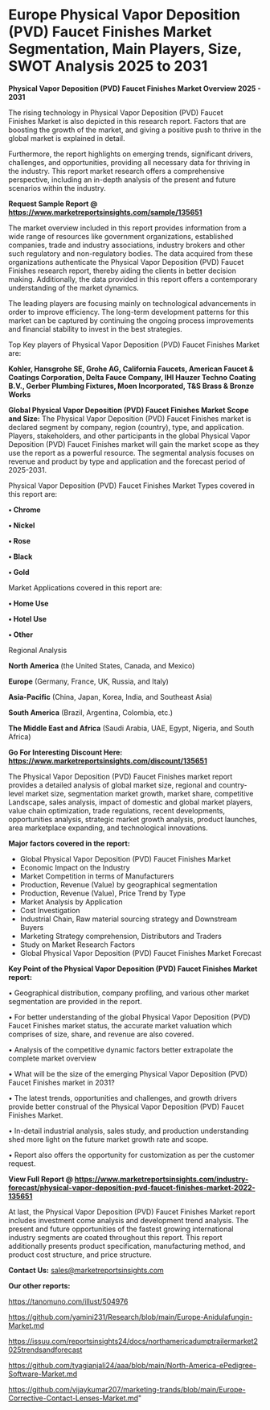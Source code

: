 # Europe Physical Vapor Deposition (PVD) Faucet Finishes Market Segmentation, Main Players, Size, SWOT Analysis 2025 to 2031

<Strong> Physical Vapor Deposition (PVD) Faucet Finishes Market Overview 2025 - 2031</strong>

The rising technology in Physical Vapor Deposition (PVD) Faucet Finishes Market is also depicted in this research report. Factors that are boosting the growth of the market, and giving a positive push to thrive in the global market is explained in detail.

Furthermore, the report highlights on emerging trends, significant drivers, challenges, and opportunities, providing all necessary data for thriving in the industry. This report market research offers a comprehensive perspective, including an in-depth analysis of the present and future scenarios within the industry.

<strong>Request Sample Report @ <a href=https://www.marketreportsinsights.com/sample/135651>https://www.marketreportsinsights.com/sample/135651</a></strong>

The market overview included in this report provides information from a wide range of resources like government organizations, established companies, trade and industry associations, industry brokers and other such regulatory and non-regulatory bodies. The data acquired from these organizations authenticate the Physical Vapor Deposition (PVD) Faucet Finishes research report, thereby aiding the clients in better decision making. Additionally, the data provided in this report offers a contemporary understanding of the market dynamics.

The leading players are focusing mainly on technological advancements in order to improve efficiency. The long-term development patterns for this market can be captured by continuing the ongoing process improvements and financial stability to invest in the best strategies.

Top Key players of Physical Vapor Deposition (PVD) Faucet Finishes Market are:

<strong>Kohler, Hansgrohe SE, Grohe AG, California Faucets, American Faucet & Coatings Corporation, Delta Fauce Company, IHI Hauzer Techno Coating B.V., Gerber Plumbing Fixtures, Moen Incorporated, T&S Brass & Bronze Works</strong>

<strong><b>Global Physical Vapor Deposition (PVD) Faucet Finishes Market Scope and Size:</b></strong>
The Physical Vapor Deposition (PVD) Faucet Finishes market is declared segment by company, region (country), type, and application. Players, stakeholders, and other participants in the global Physical Vapor Deposition (PVD) Faucet Finishes market will gain the market scope as they use the report as a powerful resource. The segmental analysis focuses on revenue and product by type and application and the forecast period of 2025-2031.

Physical Vapor Deposition (PVD) Faucet Finishes Market Types covered in this report are:

<strong>• Chrome

• Nickel

• Rose

• Black

• Gold</strong>

Market Applications covered in this report are:

<strong>• Home Use

• Hotel Use

• Other</strong> 

Regional Analysis

<strong>North America</strong> (the United States, Canada, and Mexico)

<strong>Europe</strong> (Germany, France, UK, Russia, and Italy)

<strong>Asia-Pacific</strong> (China, Japan, Korea, India, and Southeast Asia)

<strong>South America</strong> (Brazil, Argentina, Colombia, etc.)

<strong>The Middle East and Africa</strong> (Saudi Arabia, UAE, Egypt, Nigeria, and South Africa)

<strong>Go For Interesting Discount Here: <a href=https://www.marketreportsinsights.com/discount/135651>https://www.marketreportsinsights.com/discount/135651</a></strong>

The Physical Vapor Deposition (PVD) Faucet Finishes market report provides a detailed analysis of global market size, regional and country-level market size, segmentation market growth, market share, competitive Landscape, sales analysis, impact of domestic and global market players, value chain optimization, trade regulations, recent developments, opportunities analysis, strategic market growth analysis, product launches, area marketplace expanding, and technological innovations.

<strong><b>Major factors covered in the report:</b></strong>
<ul>
  <li>Global Physical Vapor Deposition (PVD) Faucet Finishes Market </li>
  <li>Economic Impact on the Industry</li>
  <li>Market Competition in terms of Manufacturers</li>
  <li>Production, Revenue (Value) by geographical segmentation</li>
  <li>Production, Revenue (Value), Price Trend by Type</li>
  <li>Market Analysis by Application</li>
  <li>Cost Investigation</li>
  <li>Industrial Chain, Raw material sourcing strategy and Downstream Buyers</li>
  <li>Marketing Strategy comprehension, Distributors and Traders</li>
  <li>Study on Market Research Factors</li>
  <li>Global Physical Vapor Deposition (PVD) Faucet Finishes Market Forecast</li>
</ul>

<strong><b>Key Point of the Physical Vapor Deposition (PVD) Faucet Finishes Market report:</b></strong>

• Geographical distribution, company profiling, and various other market segmentation are provided in the report.

• For better understanding of the global Physical Vapor Deposition (PVD) Faucet Finishes market status, the accurate market valuation which comprises of size, share, and revenue are also covered.

• Analysis of the competitive dynamic factors better extrapolate the complete market overview

• What will be the size of the emerging Physical Vapor Deposition (PVD) Faucet Finishes market in 2031?

• The latest trends, opportunities and challenges, and growth drivers provide better construal of the Physical Vapor Deposition (PVD) Faucet Finishes Market.

• In-detail industrial analysis, sales study, and production understanding shed more light on the future market growth rate and scope.

• Report also offers the opportunity for customization as per the customer request.

<strong><b>View Full Report @ <a href=https://www.marketreportsinsights.com/industry-forecast/physical-vapor-deposition-pvd-faucet-finishes-market-2022-135651>https://www.marketreportsinsights.com/industry-forecast/physical-vapor-deposition-pvd-faucet-finishes-market-2022-135651</a></b></strong>


At last, the Physical Vapor Deposition (PVD) Faucet Finishes Market report includes investment come analysis and development trend analysis. The present and future opportunities of the fastest growing international industry segments are coated throughout this report. This report additionally presents product specification, manufacturing method, and product cost structure, and price structure.

<strong>Contact Us:</strong>
sales@marketreportsinsights.com

<strong>Our other reports:</strong>

<a href=https://tanomuno.com/illust/504976>https://tanomuno.com/illust/504976</a>

<a href=https://github.com/yamini231/Research/blob/main/Europe-Anidulafungin-Market.md>https://github.com/yamini231/Research/blob/main/Europe-Anidulafungin-Market.md</a>

<a href=https://issuu.com/reportsinsights24/docs/northamericadumptrailermarket2025trendsandforecast>https://issuu.com/reportsinsights24/docs/northamericadumptrailermarket2025trendsandforecast</a>

<a href=https://github.com/tyagianjali24/aaa/blob/main/North-America-ePedigree-Software-Market.md>https://github.com/tyagianjali24/aaa/blob/main/North-America-ePedigree-Software-Market.md</a>

<a href=https://github.com/vijaykumar207/marketing-trands/blob/main/Europe-Corrective-Contact-Lenses-Market.md>https://github.com/vijaykumar207/marketing-trands/blob/main/Europe-Corrective-Contact-Lenses-Market.md</a>"
